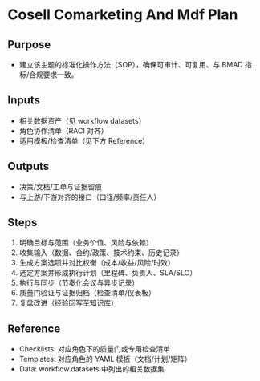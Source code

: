 # Cosell Comarketing And Mdf Plan

## Purpose

- 建立该主题的标准化操作方法（SOP），确保可审计、可复用、与 BMAD 指标/合规要求一致。

## Inputs

- 相关数据资产（见 workflow datasets）
- 角色协作清单（RACI 对齐）
- 适用模板/检查清单（见下方 Reference）

## Outputs

- 决策/文档/工单与证据留痕
- 与上游/下游对齐的接口（口径/频率/责任人）

## Steps

1. 明确目标与范围（业务价值、风险与依赖）
2. 收集输入（数据、合约/政策、技术约束、历史记录）
3. 生成方案选项并对比权衡（成本/收益/风险/时效）
4. 选定方案并形成执行计划（里程碑、负责人、SLA/SLO）
5. 执行与同步（节奏化会议与异步记录）
6. 质量门验证与证据归档（检查清单/仪表板）
7. 复盘改进（经验回写至知识库）

## Reference

- Checklists: 对应角色下的质量门或专用检查清单
- Templates: 对应角色的 YAML 模板（文档/计划/矩阵）
- Data: workflow.datasets 中列出的相关数据集
